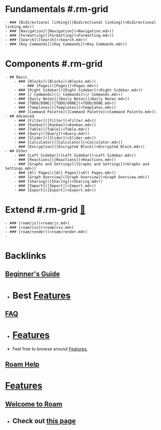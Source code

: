 # **Fundamentals** #.rm-grid
    - ### [Bidirectional linking]([Bidirectional linking](<Bidirectional linking.md>))
    - ### [Navigation]([Navigation](<Navigation.md>))
    - ### [Formatting]([Formatting](<Formatting.md>))
    - ### [Search]([Search](<Search.md>))
    - ### [Key Commands]([Key Commands](<Key Commands.md>))
# **Components** #.rm-grid
    - ## Basic
        - ### [Blocks]([Blocks](<Blocks.md>))
            - ### [Pages]([Pages](<Pages.md>))
        - ### [Right Sidebar]([Right Sidebar](<Right Sidebar.md>))
        - ### [/ Commands]([/ Commands](</ Commands.md>))
        - ### [Daily Notes]([Daily Notes](<Daily Notes.md>))
        - ### [TODO/DONE]([TODO/DONE](<TODO/DONE.md>))
        - ### [Templates]([Templates](<Templates.md>))
        - ### [Command Palette]([Command Palette](<Command Palette.md>))
    - ## Advanced
        - ### [Filter]([Filter](<Filter.md>))
        - ### [Kanban]([Kanban](<Kanban.md>))
        - ### [Table]([Table](<Table.md>))
        - ### [Query]([Query](<Query.md>))
        - ### [Slider]([Slider](<Slider.md>))
        - ### [Calculator]([Calculator](<Calculator.md>))
        - ### [Encryption]([Encrypted Block](<Encrypted Block.md>))
    - ## Other
        - ### [Left Sidebar]([Left Sidebar](<Left Sidebar.md>))
        - ### [Reactions]([Reactions](<Reactions.md>))
        - ### [Graphs and Settings]([Graphs and Settings](<Graphs and Settings.md>))
        - ### [All Pages]([All Pages](<All Pages.md>))
        - ### [Graph Overview]([Graph Overview](<Graph Overview.md>))
        - ### [Sharing]([Sharing](<Sharing.md>))
        - ### [Import]([Import](<Import.md>))
        - ### [Export]([Export](<Export.md>))
# **Extend** #.rm-grid [🚧](((dmQooXFj9)))
    - ### [roam/js](<roam/js.md>) 
    - ### [roam/css](<roam/css.md>)
    - ### [roam/render](<roam/render.md>)
    - 

# Backlinks
## [Beginner's Guide](<Beginner's Guide.md>)
- # Best [Features](<Features.md>)

## [FAQ](<FAQ.md>)
- # [Features]([Features](<Features.md>))

- Feel free to browse around [Features](<Features.md>),

## [Roam Help](<Roam Help.md>)
# [Features](<Features.md>)

## [Welcome to Roam](<Welcome to Roam.md>)
- ## Check out [this page]([Features](<Features.md>))

